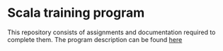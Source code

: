 Scala training program
==

This repository consists of assignments and documentation required to complete them. The program description can be found [here](/program.md)
